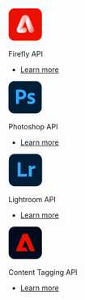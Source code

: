 <MiniProductCard slots="image, text , buttons" repeat="4" theme="lightest" inRow="4" variantsType="primary" buttonStyle="outline" />

![Forge the path to customer success](./images/Firefly_big.png)

Firefly API

- [Learn more](https://developer-stage.adobe.com/)

![Forge the path to customer success](./images/Photoshop_big.png)

Photoshop API

- [Learn more](https://developer-stage.adobe.com/)

![Forge the path to customer success](./images/Lightroom_big.png)

Lightroom API

- [Learn more](https://developer-stage.adobe.com/)
  
![Forge the path to customer success](./images/ContentTagging.png)

Content Tagging API

- [Learn more](https://developer-stage.adobe.com/)
